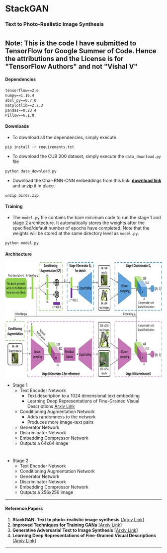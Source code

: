 # StackGAN
### Text to Photo-Realistic Image Synthesis
#
**Note:** This is the code I have submitted to TensorFlow for Google Summer of Code. Hence the attributions and the License is for "TensorFlow Authors" and not "Vishal V"
---
#### Dependencies
```
tensorflow==2.0
numpy==1.16.4
absl_py==0.7.0
matplotlib==2.2.3
pandas==0.23.4
Pillow==6.1.0
```
#### Downloads
- To download all the dependencies, simply execute 
```
pip install -r requirements.txt
```
- To download the CUB 200 dataset, simply execute the `data_download.py` file
```
python data_download.py
```
- Download the Char-RNN-CNN embeddings from this link: [**download link**](https://drive.google.com/file/d/0B3y_msrWZaXLT1BZdVdycDY5TEE) and unzip it in place. 
```
unzip birds.zip
```
#### Training
- The `model.py` file contains the bare minimum code to run the stage 1 and stage 2 architecture. It automatically stores the weights after the specified/default number of epochs have completed. Note that the weights will be stored at the same directory level as `model.py`.
```
python model.py
```
#### Architecture
<img src="./assets/stackgan_framework.jpg" width="850px" height="370px"/>

- Stage 1
	- Text Encoder Network
		- Text description to a 1024 dimensional text embedding
		- Learning Deep Representations of Fine-Grained Visual Descriptions [Arxiv Link](https://arxiv.org/abs/1605.05395)
	- Conditioning Augmentation Network
		- Adds randomness to the network
		- Produces more image-text pairs
	- Generator Network
	- Discriminator Network
	- Embedding Compressor Network
	- Outputs a 64x64 image
#
- Stage 2
	- Text Encoder Network
	- Conditioning Augmentation Network
	- Generator Network
	- Discriminator Network
	- Embedding Compressor Network
	- Outputs a 256x256 image
---
#### Reference Papers
1. **StackGAN: Text to photo-realistic image synthesis** [[Arxiv Link](https://arxiv.org/pdf/1612.03242.pdf)]
2. **Improved Techniques for Training GANs** [[Arxiv Link](https://arxiv.org/pdf/1606.03498.pdf)]
3. **Generative Adversarial Text to Image Synthesis** [[Arxiv Link](https://arxiv.org/pdf/1605.05396.pdf)]
4. **Learning Deep Representations of Fine-Grained Visual Descriptions** [[Arxiv Link](https://arxiv.org/abs/1605.05395)]
---
